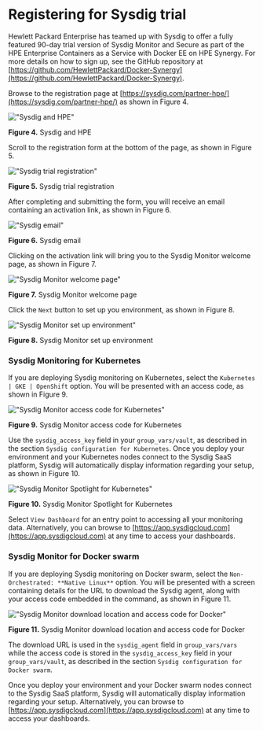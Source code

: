 # Registering for Sysdig trial

Hewlett Packard Enterprise has teamed up with Sysdig to offer a fully featured 90-day trial version of Sysdig Monitor and Secure as part of the HPE Enterprise Containers as a Service with Docker EE on HPE Synergy. For more details on how to sign up, see the GitHub repository at [https://github.com/HewlettPackard/Docker-Synergy](https://github.com/HewlettPackard/Docker-Synergy).

Browse to the registration page at [https://sysdig.com/partner-hpe/](https://sysdig.com/partner-hpe/) as shown in Figure 4.

![ "Sysdig and HPE"][media-sysdig-hpe-png]

**Figure 4.** Sysdig and HPE

Scroll to the registration form at the bottom of the page, as shown in Figure 5.

![ "Sysdig trial registration"][media-sysdig-registration-png]

**Figure 5.** Sysdig trial registration

After completing and submitting the form, you will receive an email containing an activation link, as shown in Figure 6.

![ "Sysdig email"][media-sysdig-email-png]

**Figure 6.** Sysdig email

Clicking on the activation link will bring you to the Sysdig Monitor welcome page, as shown in Figure 7.

![ "Sysdig Monitor welcome page"][media-sysdig-monitor-welcome-png]

**Figure 7.** Sysdig Monitor welcome page

Click the `Next` button to set up you environment, as shown in Figure 8.

![ "Sysdig Monitor set up environment"][media-sysdig-setup-env-png]

**Figure 8.** Sysdig Monitor set up environment

### Sysdig Monitoring for Kubernetes

If you are deploying Sysdig monitoring on Kubernetes, select the `Kubernetes | GKE | OpenShift` option. You will be presented with an access code, as shown in Figure 9.

![ "Sysdig Monitor access code for Kubernetes"][media-sysdig-k8s-png]

**Figure 9.** Sysdig Monitor access code for Kubernetes

Use the `sysdig_access_key` field in your `group_vars/vault`, as described in the section `Sysdig configuration for Kubernetes`. Once you deploy your environment and your Kubernetes nodes connect to the Sysdig SaaS platform, Sysdig will automatically display information regarding your setup, as shown in Figure 10.

![ "Sysdig Monitor Spotlight for Kubernetes"][media-sysdig-k8s-spotlight-png]

**Figure 10.** Sysdig Monitor Spotlight for Kubernetes

Select `View Dashboard` for an entry point to accessing all your monitoring data. Alternatively, you can browse to [https://app.sysdigcloud.com](https://app.sysdigcloud.com) at any time to access your dashboards.

### Sysdig Monitor for Docker swarm

If you are deploying Sysdig monitoring on Docker swarm, select the `Non-Orchestrated: **Native Linux**` option. You will be presented with a screen containing details for the URL to download the Sysdig agent, along with your access code embedded in the command, as shown in Figure 11.

![ "Sysdig Monitor download location and access code for Docker"][media-sysdig-docker-png]

**Figure 11.** Sysdig Monitor download location and access code for Docker

The download URL is used in the `sysdig_agent` field in `group_vars/vars` while the access code is stored in the `sysdig_access_key` field in your `group_vars/vault`, as described in the section `Sysdig configuration for Docker swarm`.

Once you deploy your environment and your Docker swarm nodes connect to the Sysdig SaaS platform, Sysdig will automatically display information regarding your setup. Alternatively, you can browse to [https://app.sysdigcloud.com](https://app.sysdigcloud.com) at any time to access your dashboards.



[media-sysdig-hpe-png]:<../media/sysdig-hpe.png> "Figure 4. Sysdig and HPE"
[media-sysdig-registration-png]:<../media/sysdig-registration.png> "Figure 5. Sysdig trial registration"
[media-sysdig-email-png]:<../media/sysdig-email.png> "Figure 6. Sysdig email"
[media-sysdig-monitor-welcome-png]:<../media/sysdig-monitor-welcome.png> "Figure 7. Sysdig Monitor welcome page"
[media-sysdig-setup-env-png]:<../media/sysdig-setup-env.png> "Figure 8. Sysdig Monitor set up environment"
[media-sysdig-k8s-png]:<../media/sysdig-k8s.png> "Figure 9. Sysdig Monitor access code for Kubernetes"
[media-sysdig-k8s-spotlight-png]:<../media/sysdig-k8s-spotlight.png> "Figure 10. Sysdig Monitor Spotlight for Kubernetes"
[media-sysdig-docker-png]:<../media/sysdig-docker.png> "Figure 11. Sysdig Monitor download location and access code for Docker"




